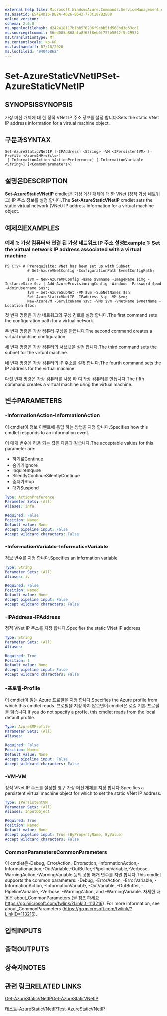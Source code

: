 ```yaml
---
external help file: Microsoft.WindowsAzure.Commands.ServiceManagement.dll-Help.xml
ms.assetid: E54E4D16-DB2A-4626-B543-773C187B2E08
online version: ''
schema: 2.0.0
ms.openlocfilehash: d242418117b1bb576206f9ebb5fd568bd3e63cd1
ms.sourcegitcommit: 56ed085a868afa8263f8eb0f755b5822f5c29532
ms.translationtype: MT
ms.contentlocale: ko-KR
ms.lasthandoff: 07/18/2020
ms.locfileid: "94045862"
---
```

# <span data-ttu-id="17c3e-101">Set-AzureStaticVNetIP</span><span class="sxs-lookup"><span data-stu-id="17c3e-101">Set-AzureStaticVNetIP</span></span>

## <span data-ttu-id="17c3e-102">SYNOPSIS</span><span class="sxs-lookup"><span data-stu-id="17c3e-102">SYNOPSIS</span></span>
<span data-ttu-id="17c3e-103">가상 머신 개체에 대 한 정적 VNet IP 주소 정보를 설정 합니다.</span><span class="sxs-lookup"><span data-stu-id="17c3e-103">Sets the static VNet IP address information for a virtual machine object.</span></span>

## <span data-ttu-id="17c3e-104">구문과</span><span class="sxs-lookup"><span data-stu-id="17c3e-104">SYNTAX</span></span>

```
Set-AzureStaticVNetIP [-IPAddress] <String> -VM <IPersistentVM> [-Profile <AzureSMProfile>]
 [-InformationAction <ActionPreference>] [-InformationVariable <String>] [<CommonParameters>]
```

## <span data-ttu-id="17c3e-105">설명은</span><span class="sxs-lookup"><span data-stu-id="17c3e-105">DESCRIPTION</span></span>
<span data-ttu-id="17c3e-106">**Set-AzureStaticVNetIP** cmdlet은 가상 머신 개체에 대 한 VNet (정적 가상 네트워크) IP 주소 정보를 설정 합니다.</span><span class="sxs-lookup"><span data-stu-id="17c3e-106">The **Set-AzureStaticVNetIP** cmdlet sets the static virtual network (VNet) IP address information for a virtual machine object.</span></span>

## <span data-ttu-id="17c3e-107">예제의</span><span class="sxs-lookup"><span data-stu-id="17c3e-107">EXAMPLES</span></span>

### <span data-ttu-id="17c3e-108">예제 1: 가상 컴퓨터와 연결 된 가상 네트워크 IP 주소 설정</span><span class="sxs-lookup"><span data-stu-id="17c3e-108">Example 1: Set the virtual network IP address associated with a virtual machine</span></span>
```
PS C:\> # Prerequisite: VNet has been set up with SubNet
          # Set-AzureVNetConfig -ConfigurationPath $vnetConfigPath;

          $vm = New-AzureVMConfig -Name $vmname -ImageName $img -InstanceSize $sz | Add-AzureProvisioningConfig -Windows -Password $pwd -AdminUsername $usr;
          $vm = Set-AzureSubNet -VM $vm -SubNetNames $sn;
          Set-AzureStaticVNetIP -IPAddress $ip -VM $vm;
          New-AzureVM -ServiceName $svc -VMs $vm -VNetName $vnetName -Location $loc;
```

<span data-ttu-id="17c3e-109">첫 번째 명령은 가상 네트워크의 구성 경로를 설정 합니다.</span><span class="sxs-lookup"><span data-stu-id="17c3e-109">The first command sets the configuration path for a virtual network.</span></span>

<span data-ttu-id="17c3e-110">두 번째 명령은 가상 컴퓨터 구성을 만듭니다.</span><span class="sxs-lookup"><span data-stu-id="17c3e-110">The second command creates a virtual machine configuration.</span></span>

<span data-ttu-id="17c3e-111">세 번째 명령은 가상 컴퓨터의 서브넷을 설정 합니다.</span><span class="sxs-lookup"><span data-stu-id="17c3e-111">The third command sets the subnet for the virtual machine.</span></span>

<span data-ttu-id="17c3e-112">네 번째 명령은 가상 컴퓨터의 IP 주소를 설정 합니다.</span><span class="sxs-lookup"><span data-stu-id="17c3e-112">The fourth command sets the IP address for the virtual machine.</span></span>

<span data-ttu-id="17c3e-113">다섯 번째 명령은 가상 컴퓨터를 사용 하 여 가상 컴퓨터를 만듭니다.</span><span class="sxs-lookup"><span data-stu-id="17c3e-113">The fifth command creates a virtual machine using the virtual machine.</span></span>

## <span data-ttu-id="17c3e-114">변수</span><span class="sxs-lookup"><span data-stu-id="17c3e-114">PARAMETERS</span></span>

### <span data-ttu-id="17c3e-115">-InformationAction</span><span class="sxs-lookup"><span data-stu-id="17c3e-115">-InformationAction</span></span>
<span data-ttu-id="17c3e-116">이 cmdlet이 정보 이벤트에 응답 하는 방법을 지정 합니다.</span><span class="sxs-lookup"><span data-stu-id="17c3e-116">Specifies how this cmdlet responds to an information event.</span></span>

<span data-ttu-id="17c3e-117">이 매개 변수에 허용 되는 값은 다음과 같습니다.</span><span class="sxs-lookup"><span data-stu-id="17c3e-117">The acceptable values for this parameter are:</span></span>

- <span data-ttu-id="17c3e-118">하기로</span><span class="sxs-lookup"><span data-stu-id="17c3e-118">Continue</span></span>
- <span data-ttu-id="17c3e-119">숨기기</span><span class="sxs-lookup"><span data-stu-id="17c3e-119">Ignore</span></span>
- <span data-ttu-id="17c3e-120">Inquire</span><span class="sxs-lookup"><span data-stu-id="17c3e-120">Inquire</span></span>
- <span data-ttu-id="17c3e-121">SilentlyContinue</span><span class="sxs-lookup"><span data-stu-id="17c3e-121">SilentlyContinue</span></span>
- <span data-ttu-id="17c3e-122">중지가</span><span class="sxs-lookup"><span data-stu-id="17c3e-122">Stop</span></span>
- <span data-ttu-id="17c3e-123">대기</span><span class="sxs-lookup"><span data-stu-id="17c3e-123">Suspend</span></span>

```yaml
Type: ActionPreference
Parameter Sets: (All)
Aliases: infa

Required: False
Position: Named
Default value: None
Accept pipeline input: False
Accept wildcard characters: False
```

### <span data-ttu-id="17c3e-124">-InformationVariable</span><span class="sxs-lookup"><span data-stu-id="17c3e-124">-InformationVariable</span></span>
<span data-ttu-id="17c3e-125">정보 변수를 지정 합니다.</span><span class="sxs-lookup"><span data-stu-id="17c3e-125">Specifies an information variable.</span></span>

```yaml
Type: String
Parameter Sets: (All)
Aliases: iv

Required: False
Position: Named
Default value: None
Accept pipeline input: False
Accept wildcard characters: False
```

### <span data-ttu-id="17c3e-126">-IPAddress</span><span class="sxs-lookup"><span data-stu-id="17c3e-126">-IPAddress</span></span>
<span data-ttu-id="17c3e-127">정적 VNet IP 주소를 지정 합니다.</span><span class="sxs-lookup"><span data-stu-id="17c3e-127">Specifies the static VNet IP address</span></span>

```yaml
Type: String
Parameter Sets: (All)
Aliases: 

Required: True
Position: 1
Default value: None
Accept pipeline input: False
Accept wildcard characters: False
```

### <span data-ttu-id="17c3e-128">-프로필</span><span class="sxs-lookup"><span data-stu-id="17c3e-128">-Profile</span></span>
<span data-ttu-id="17c3e-129">이 cmdlet이 읽는 Azure 프로필을 지정 합니다.</span><span class="sxs-lookup"><span data-stu-id="17c3e-129">Specifies the Azure profile from which this cmdlet reads.</span></span>
<span data-ttu-id="17c3e-130">프로필을 지정 하지 않으면이 cmdlet은 로컬 기본 프로필을 읽습니다.</span><span class="sxs-lookup"><span data-stu-id="17c3e-130">If you do not specify a profile, this cmdlet reads from the local default profile.</span></span>

```yaml
Type: AzureSMProfile
Parameter Sets: (All)
Aliases: 

Required: False
Position: Named
Default value: None
Accept pipeline input: False
Accept wildcard characters: False
```

### <span data-ttu-id="17c3e-131">-VM</span><span class="sxs-lookup"><span data-stu-id="17c3e-131">-VM</span></span>
<span data-ttu-id="17c3e-132">정적 VNet IP 주소를 설정할 영구 가상 머신 개체를 지정 합니다.</span><span class="sxs-lookup"><span data-stu-id="17c3e-132">Specifies a persistent virtual machine object for which to set the static VNet IP address.</span></span>

```yaml
Type: IPersistentVM
Parameter Sets: (All)
Aliases: InputObject

Required: True
Position: Named
Default value: None
Accept pipeline input: True (ByPropertyName, ByValue)
Accept wildcard characters: False
```

### <span data-ttu-id="17c3e-133">CommonParameters</span><span class="sxs-lookup"><span data-stu-id="17c3e-133">CommonParameters</span></span>
<span data-ttu-id="17c3e-134">이 cmdlet은-Debug,-ErrorAction,-Erroraction,-InformationAction,-Informationaction,-OutVariable,-OutBuffer,-PipelineVariable,-Verbose,-WarningAction,-WarningVariable 등의 공통 매개 변수를 지원 합니다.</span><span class="sxs-lookup"><span data-stu-id="17c3e-134">This cmdlet supports the common parameters: -Debug, -ErrorAction, -ErrorVariable, -InformationAction, -InformationVariable, -OutVariable, -OutBuffer, -PipelineVariable, -Verbose, -WarningAction, and -WarningVariable.</span></span> <span data-ttu-id="17c3e-135">자세한 내용은 about_CommonParameters (을 참조 하세요 https://go.microsoft.com/fwlink/?LinkID=113216) .</span><span class="sxs-lookup"><span data-stu-id="17c3e-135">For more information, see about_CommonParameters (https://go.microsoft.com/fwlink/?LinkID=113216).</span></span>

## <span data-ttu-id="17c3e-136">입력</span><span class="sxs-lookup"><span data-stu-id="17c3e-136">INPUTS</span></span>

## <span data-ttu-id="17c3e-137">출력</span><span class="sxs-lookup"><span data-stu-id="17c3e-137">OUTPUTS</span></span>

## <span data-ttu-id="17c3e-138">상속자</span><span class="sxs-lookup"><span data-stu-id="17c3e-138">NOTES</span></span>

## <span data-ttu-id="17c3e-139">관련 링크</span><span class="sxs-lookup"><span data-stu-id="17c3e-139">RELATED LINKS</span></span>

[<span data-ttu-id="17c3e-140">Get-AzureStaticVNetIP</span><span class="sxs-lookup"><span data-stu-id="17c3e-140">Get-AzureStaticVNetIP</span></span>](./Get-AzureStaticVNetIP.md)

[<span data-ttu-id="17c3e-141">테스트-AzureStaticVNetIP</span><span class="sxs-lookup"><span data-stu-id="17c3e-141">Test-AzureStaticVNetIP</span></span>](./Test-AzureStaticVNetIP.md)


